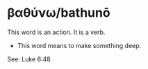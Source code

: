 # βαθύνω/bathunō
This word is an action. It is a verb.

* This word means to make something deep.

See: Luke 6:48
